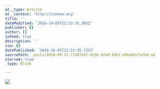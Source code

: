 ```yaml
---
at__type: Article
at__context: 'http://schema.org'
title: ''
dateModified: '2016-10-05T22:23:35.305Z'
publisher: {}
author: []
inFeed: true
description: ''
via: {}
datePublished: '2016-10-05T22:23:35.731Z'
sourcePath: _posts/2016-09-15-7138fddf-025b-4fa9-8d07-e9babd1fafb4.md
starred: true
_type: Blurb

---
```

![](https://the-grid-user-content.s3-us-west-2.amazonaws.com/70926c60-1299-4732-b82a-6551728859a0.jpg)